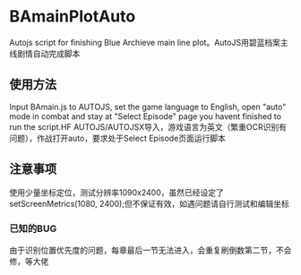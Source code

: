 # BAmainPlotAuto
Autojs script for finishing Blue Archieve main line plot。AutoJS用碧蓝档案主线剧情自动完成脚本
## 使用方法
Input BAmain.js to AUTOJS, set the game language to English, open "auto" mode in combat and stay at "Select Episode" page you havent finished to run the script.HF
AUTOJS/AUTOJSX导入，游戏语言为英文（繁重OCR识别有问题），作战打开auto，要求处于Select Episode页面运行脚本
## 注意事项
使用少量坐标定位，测试分辨率1090x2400，虽然已经设定了setScreenMetrics(1080, 2400);但不保证有效，如遇问题请自行测试和编辑坐标
### 已知的BUG
由于识别位置优先度的问题，每章最后一节无法进入，会重复刷倒数第二节，不会修，等大佬
